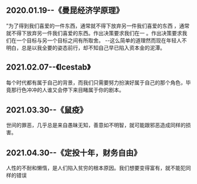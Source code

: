## 2020.01.19--《曼昆经济学原理》
”为了得到我们喜爱的一件东西，通常就不得下放弃另一件我们喜爱的东西 ，通常就不得下放弃另一件我们喜爱的东西。作出决策要求我们在一 。作出决策要求我们在一个目标与另一个目标之间有所取舍。
--这么简单的道理然而现在年轻人不明白，总是以我全要的姿态前行，却不知自己早已陷入资本金的泥潭。
## 2021.02.07--《Icestab》
每个时代都有属于自己的背景，而我们只需要努力扮演好属于自己的那个角色，毕竟那行色冲冲的人谁又会停下来目睹属于你的剧本。
## 2021.03.30--《鼠疫》
世间的罪恶，几乎总是来自愚昧无知，善意如不明智，就可能跟邪恶造成同样的损害。

## 2021.04.30--《定投十年，财务自由》

人性的不耐和懒惰，是人们陷入贫穷的根本原因。我们想要变得富有，就不能犯同样的错误